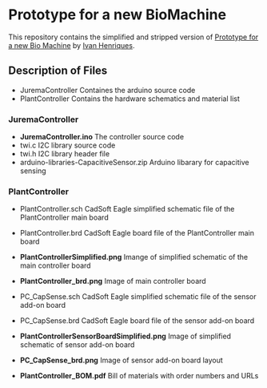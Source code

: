 # Prototype for a new BioMachine

This repository contains the simplified and stripped version of [Prototype for a new Bio Machine](http://ivanhenriques.com/2012/09/25/prototype-for-a-new-biomachine/ "Prototype for a new Bio Machine") by [Ivan Henriques](http://ivanhenriques.com "Ivan Henriques").

## Description of Files

* JuremaController
  Containes the arduino source code
* PlantController
  Contains the hardware schematics and material list

### JuremaController
* __JuremaController.ino__
  The controller source code
* twi.c 
  I2C library source code
* twi.h
  I2C library header file
* arduino-libraries-CapacitiveSensor.zip
  Arduino libarary for capacitive sensing 

### PlantController
* PlantController.sch
  CadSoft Eagle simplified schematic file of the PlantController main board
* PlantController.brd
  CadSoft Eagle board file of the PlantController main board
* __PlantControllerSimplified.png__
  Imange of simplified schematic of the main controller board
* __PlantController_brd.png__
  Image of main controller board

* PC_CapSense.sch
  CadSoft Eagle simplified schematic file of the sensor add-on board
* PC_CapSense.brd
  CadSoft Eagle board file of the sensor add-on board
* __PlantControllerSensorBoardSimplified.png__
  Image of simplified schematic of sensor add-on board
* __PC_CapSense_brd.png__
  Image of sensor add-on board layout

* __PlantController_BOM.pdf__
  Bill of materials with order numbers and URLs
